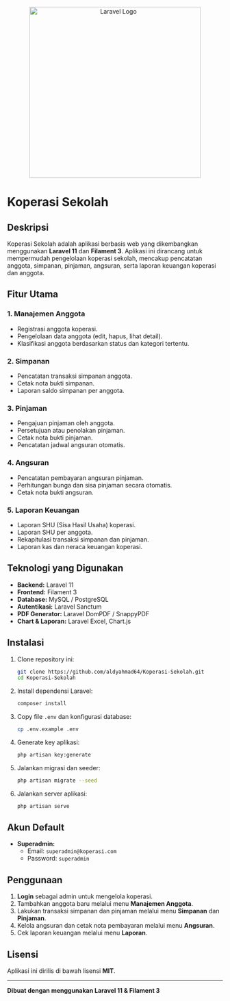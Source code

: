<p align="center"><a href="https://koperasi.hardiyanti.site" target="_blank"><img src="/storage/app/public/img/web/faficon.png" width="400" alt="Laravel Logo"></a></p>

# Koperasi Sekolah

## Deskripsi

Koperasi Sekolah adalah aplikasi berbasis web yang dikembangkan menggunakan **Laravel 11** dan **Filament 3**. Aplikasi ini dirancang untuk mempermudah pengelolaan koperasi sekolah, mencakup pencatatan anggota, simpanan, pinjaman, angsuran, serta laporan keuangan koperasi dan anggota.

## Fitur Utama

### 1. Manajemen Anggota

-   Registrasi anggota koperasi.
-   Pengelolaan data anggota (edit, hapus, lihat detail).
-   Klasifikasi anggota berdasarkan status dan kategori tertentu.

### 2. Simpanan

-   Pencatatan transaksi simpanan anggota.
-   Cetak nota bukti simpanan.
-   Laporan saldo simpanan per anggota.

### 3. Pinjaman

-   Pengajuan pinjaman oleh anggota.
-   Persetujuan atau penolakan pinjaman.
-   Cetak nota bukti pinjaman.
-   Pencatatan jadwal angsuran otomatis.

### 4. Angsuran

-   Pencatatan pembayaran angsuran pinjaman.
-   Perhitungan bunga dan sisa pinjaman secara otomatis.
-   Cetak nota bukti angsuran.

### 5. Laporan Keuangan

-   Laporan SHU (Sisa Hasil Usaha) koperasi.
-   Laporan SHU per anggota.
-   Rekapitulasi transaksi simpanan dan pinjaman.
-   Laporan kas dan neraca keuangan koperasi.

## Teknologi yang Digunakan

-   **Backend:** Laravel 11
-   **Frontend:** Filament 3
-   **Database:** MySQL / PostgreSQL
-   **Autentikasi:** Laravel Sanctum
-   **PDF Generator:** Laravel DomPDF / SnappyPDF
-   **Chart & Laporan:** Laravel Excel, Chart.js

## Instalasi

1. Clone repository ini:
    ```sh
    git clone https://github.com/aldyahmad64/Koperasi-Sekolah.git
    cd Koperasi-Sekolah
    ```
2. Install dependensi Laravel:
    ```sh
    composer install
    ```
3. Copy file `.env` dan konfigurasi database:
    ```sh
    cp .env.example .env
    ```
4. Generate key aplikasi:
    ```sh
    php artisan key:generate
    ```
5. Jalankan migrasi dan seeder:
    ```sh
    php artisan migrate --seed
    ```
6. Jalankan server aplikasi:
    ```sh
    php artisan serve
    ```

## Akun Default

-   **Superadmin:**
    -   Email: `superadmin@koperasi.com`
    -   Password: `superadmin`

## Penggunaan

1. **Login** sebagai admin untuk mengelola koperasi.
2. Tambahkan anggota baru melalui menu **Manajemen Anggota**.
3. Lakukan transaksi simpanan dan pinjaman melalui menu **Simpanan** dan **Pinjaman**.
4. Kelola angsuran dan cetak nota pembayaran melalui menu **Angsuran**.
5. Cek laporan keuangan melalui menu **Laporan**.

## Lisensi

Aplikasi ini dirilis di bawah lisensi **MIT**.

---

**Dibuat dengan menggunakan Laravel 11 & Filament 3**
